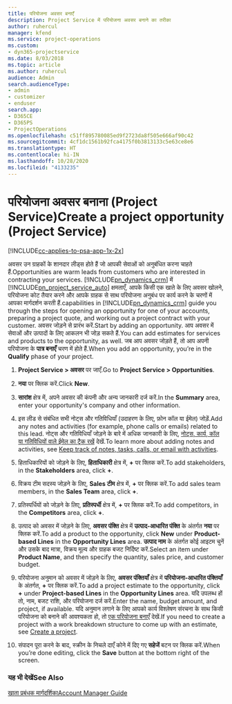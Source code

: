 ```yaml
---
title: परियोजना अवसर बनाएँ
description: Project Service में परियोजना अवसर बनाने का तरीका
author: ruhercul
manager: kfend
ms.service: project-operations
ms.custom:
- dyn365-projectservice
ms.date: 8/03/2018
ms.topic: article
ms.author: ruhercul
audience: Admin
search.audienceType:
- admin
- customizer
- enduser
search.app:
- D365CE
- D365PS
- ProjectOperations
ms.openlocfilehash: c51ff895780085ed9f2723da8f505e666af90c42
ms.sourcegitcommit: 4cf1dc1561b92fca4175f0b3813133c5e63ce8e6
ms.translationtype: HT
ms.contentlocale: hi-IN
ms.lasthandoff: 10/28/2020
ms.locfileid: "4133235"
---
```

# <a name="create-a-project-opportunity-project-service"></a><span data-ttu-id="7e62d-103">परियोजना अवसर बनाना (Project Service)</span><span class="sxs-lookup"><span data-stu-id="7e62d-103">Create a project opportunity (Project Service)</span></span>

[!INCLUDE[cc-applies-to-psa-app-1x-2x](../includes/cc-applies-to-psa-app-1x-2x.md)]

<span data-ttu-id="7e62d-104">अवसर उन ग्राहकों के शानदार लीड्स होते हैं जो आपकी सेवाओं को अनुबंधित करना चाहते हैं.</span><span class="sxs-lookup"><span data-stu-id="7e62d-104">Opportunities are warm leads from customers who are interested in contracting your services.</span></span> [!INCLUDE[pn_dynamics_crm](../includes/pn-dynamics-crm.md)] <span data-ttu-id="7e62d-105">में [!INCLUDE[pn_project_service_auto](../includes/pn-project-service-auto.md)] क्षमताएँ, आपके किसी एक खाते के लिए अवसर खोलने, परियोजना कोट तैयार करने और आपके ग्राहक से साथ परियोजना अनुबंध पर कार्य करने के चरणों में आपका मार्गदर्शन करती हैं.</span><span class="sxs-lookup"><span data-stu-id="7e62d-105">capabilities in [!INCLUDE[pn_dynamics_crm](../includes/pn-dynamics-crm.md)] guide you through the steps for opening an opportunity for one of your accounts, preparing a project quote, and working out a project contract with your customer.</span></span> <span data-ttu-id="7e62d-106">अवसर जोड़ने से प्रारंभ करें.</span><span class="sxs-lookup"><span data-stu-id="7e62d-106">Start by adding an opportunity.</span></span> <span data-ttu-id="7e62d-107">आप अवसर में सेवाओं और उत्पादों के लिए आकलन भी जोड़ सकते हैं.</span><span class="sxs-lookup"><span data-stu-id="7e62d-107">You can add estimates for services and products to the opportunity, as well.</span></span> <span data-ttu-id="7e62d-108">जब आप अवसर जोड़ते हैं, तो आप अपनी परियोजना के **पात्र बनाएँ** चरण में होते हैं.</span><span class="sxs-lookup"><span data-stu-id="7e62d-108">When you add an opportunity, you’re in the **Qualify** phase of your project.</span></span>  
  
1.  <span data-ttu-id="7e62d-109">**Project Service > अवसर** पर जाएँ.</span><span class="sxs-lookup"><span data-stu-id="7e62d-109">Go to **Project Service > Opportunities**.</span></span>  
  
2.  <span data-ttu-id="7e62d-110">**नया** पर क्लिक करें.</span><span class="sxs-lookup"><span data-stu-id="7e62d-110">Click **New**.</span></span>  
  
3.  <span data-ttu-id="7e62d-111">**सारांश** क्षेत्र में, अपने अवसर की कंपनी और अन्य जानकारी दर्ज करें.</span><span class="sxs-lookup"><span data-stu-id="7e62d-111">In the **Summary** area, enter your opportunity's company and other information.</span></span>  
  
4.  <span data-ttu-id="7e62d-112">इस लीड से संबंधित सभी नोट्स और गतिविधियाँ (उदाहरण के लिए, फ़ोन कॉल या ईमेल) जोड़ें.</span><span class="sxs-lookup"><span data-stu-id="7e62d-112">Add any notes and activities (for example, phone calls or emails) related to this lead.</span></span> <span data-ttu-id="7e62d-113">नोट्स और गतिविधियाँ जोड़ने के बारे में अधिक जानकारी के लिए, [नोट्स, कार्य, कॉल या गतिविधियों वाले ईमेल का ट्रैक रखें](https://docs.microsoft.com/dynamics365/customerengagement/on-premises/basics/work-with-activities) देखें.</span><span class="sxs-lookup"><span data-stu-id="7e62d-113">To learn more about adding notes and activities, see [Keep track of notes, tasks, calls, or email with activities](https://docs.microsoft.com/dynamics365/customerengagement/on-premises/basics/work-with-activities).</span></span>  
  
5.  <span data-ttu-id="7e62d-114">हिताधिकारियों को जोड़ने के लिए, **हिताधिकारी** क्षेत्र में, **+** पर क्लिक करें.</span><span class="sxs-lookup"><span data-stu-id="7e62d-114">To add stakeholders, in the **Stakeholders** area, click **+**.</span></span>  
  
6.  <span data-ttu-id="7e62d-115">विक्रय टीम सदस्य जोड़ने के लिए, **Sales टीम** क्षेत्र में, **+** पर क्लिक करें.</span><span class="sxs-lookup"><span data-stu-id="7e62d-115">To add sales team members, in the **Sales Team** area, click **+**.</span></span>  
  
7.  <span data-ttu-id="7e62d-116">प्रतिस्पर्धियों को जोड़ने के लिए, **प्रतिस्पर्धी** क्षेत्र में, **+** पर क्लिक करें.</span><span class="sxs-lookup"><span data-stu-id="7e62d-116">To add competitors, in the **Competitors** area, click **+**.</span></span>  
  
8.  <span data-ttu-id="7e62d-117">उत्पाद को अवसर में जोड़ने के लिए, **अवसर पंक्ति** क्षेत्र में **उत्पाद-आधारित पंक्ति** के अंतर्गत **नया** पर क्लिक करें.</span><span class="sxs-lookup"><span data-stu-id="7e62d-117">To add a product to the opportunity, click **New** under **Product-based Lines** in the **Opportunity Lines** area.</span></span> <span data-ttu-id="7e62d-118">**उत्पाद नाम** के अंतर्गत कोई आइटम चुनें और उसके बाद मात्रा, विक्रय मूल्य और ग्राहक बजट निर्दिष्ट करें.</span><span class="sxs-lookup"><span data-stu-id="7e62d-118">Select an item under **Product Name**, and then specify the quantity, sales price, and customer budget.</span></span>  
  
9. <span data-ttu-id="7e62d-119">परियोजना अनुमान को अवसर में जोड़ने के लिए, **अवसर पंक्तियाँ** क्षेत्र में **परियोजना-आधारित पंक्तियाँ** के अंतर्गत, **+** पर क्लिक करें.</span><span class="sxs-lookup"><span data-stu-id="7e62d-119">To add a project estimate to the opportunity, click **+** under **Project-based Lines** in the **Opportunity Lines** area.</span></span> <span data-ttu-id="7e62d-120">यदि उपलब्ध हों तो, नाम, बजट राशि, और परियोजना दर्ज करें.</span><span class="sxs-lookup"><span data-stu-id="7e62d-120">Enter the name, budget amount, and project, if available.</span></span> <span data-ttu-id="7e62d-121">यदि अनुमान लगाने के लिए आपको कार्य विश्लेषण संरचना के साथ किसी परियोजना को बनाने की आवश्यकता हो, तो [एक परियोजना बनाएँ](../psa/create-project.md) देखें.</span><span class="sxs-lookup"><span data-stu-id="7e62d-121">If you need to create a project with a work breakdown structure to come up with an estimate, see [Create a project](../psa/create-project.md).</span></span>  
  
10. <span data-ttu-id="7e62d-122">संपादन पूरा करने के बाद, स्‍क्रीन के निचले दाएँ कोने में दिए गए **सहेजें** बटन पर क्लिक करें.</span><span class="sxs-lookup"><span data-stu-id="7e62d-122">When you’re done editing, click the **Save** button at the bottom right of the screen.</span></span>  
  
### <a name="see-also"></a><span data-ttu-id="7e62d-123">यह भी देखें</span><span class="sxs-lookup"><span data-stu-id="7e62d-123">See Also</span></span>  
 [<span data-ttu-id="7e62d-124">खाता प्रबंधक मार्गदर्शिका</span><span class="sxs-lookup"><span data-stu-id="7e62d-124">Account Manager Guide</span></span>](../psa/account-manager-guide.md)
